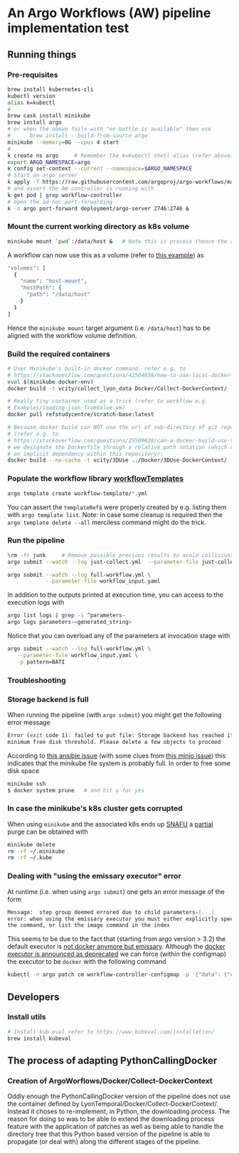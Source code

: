 # An Argo Workflows (AW) pipeline implementation test

## Running things

### Pre-requisites

```bash
brew install kubernetes-cli
kubectl version
alias k=kubectl
#
brew cask install minikube
brew install argo
# or when the above fails with "no bottle is available" then use
#      brew install --build-from-source argo
minikube --memory=8G --cpus 4 start
#
k create ns argo     # Remember the k=kubectl shell alias (refer above)
export ARGO_NAMESPACE=argo
k config set-context --current --namespace=$ARGO_NAMESPACE
# Start an argo server
k apply -f https://raw.githubusercontent.com/argoproj/argo-workflows/master/manifests/quick-start-postgres.yaml
# and assert the AW controller is running with
k get pod | grep workflow-controller
# open the ad-hoc port-forwarding
k -n argo port-forward deployment/argo-server 2746:2746 &
```

### Mount the current working directory as k8s volume

```bash
minikube mount `pwd`:/data/host &   # Note this is process (hence the ampersand)
```

A workflow can now use this as a volume (refer to 
[this example](https://minikube.sigs.k8s.io/docs/handbook/mount/)) as

```bash
"volumes": [
  {
    "name": "host-mount",
    "hostPath": {
      "path": "/data/host"
    }
  }
]
```

Hence the `minikube mount` target argument (i.e. `/data/host`) has to be
aligned with the workflow volume definition.

### Build the required containers

```bash
# User Minikube's built-in docker command, refer e.g. to
# https://stackoverflow.com/questions/42564058/how-to-use-local-docker-images-with-minikube
eval $(minikube docker-env)
docker build -t vcity/collect_lyon_data Docker/Collect-DockerContext/
```

```bash
# Really tiny container used as a trick (refer to workflow e.g. 
# Examples/loading-json-fromValue.ym)
docker pull refstudycentre/scratch-base:latest
```

```bash
# Because docker build can NOT use the url of sub-directory of git repository
# (refer e.g. to  
# https://stackoverflow.com/questions/25509828/can-a-docker-build-use-the-url-of-a-git-branch#27295336 )
# we designate the Dockerfile through a relative path notation (which creates
# an implicit dependency within this repository):
docker build --no-cache -t vcity/3DUse ../Docker/3DUse-DockerContext/
```

### Populate the workflow library [workflowTemplates](https://github.com/argoproj/argo-workflows/blob/release-3.2/docs/workflow-templates.md)

```bash
argo template create workflow-template/*.yml
```

You can assert the `templateRef`s were properly created by e.g. listing them
with `argo template list`. Note: in case some cleanup is required then
the `argo template delete --all` merciless command might do the trick.

### Run the pipeline

```bash
\rm -fr junk     # Remove possible previous results to avoid collisions 
argo submit --watch --log just-collect.yml  --parameter-file just-collect-input.yaml 
```

```bash
argo submit --watch --log full-workflow.yml \
            --parameter-file workflow_input.yaml
```

In addition to the outputs printed at execution time, you can access to
the execution logs with

```bash
argo list logs | grep -i ^parameters-
argo logs parameters-<generated_string>
```

Notice that you can overload any of the parameters at invocation stage with

```bash
argo submit --watch --log full-workflow.yml \
   --parameter-file workflow_input.yaml \
   -p pattern=BATI
```

### Troubleshooting

### Storage backend is full

When running the pipeline (with `argo submit`) you might get the following
error message

```bash
Error (exit code 1): failed to put file: Storage backend has reached its 
minimum free disk threshold. Please delete a few objects to proceed
```

According to
[this ansible issue](https://github.com/ansible/awx-operator/issues/609)
(with some clues from 
[this minio issue](https://github.com/minio/minio/issues/6795))
this indicates that the minikube file system is probably full. In order to free
some disk space

```bash
minikube ssh
$ docker system prune   # and hit y for yes
```

### In case the minikube's k8s cluster gets corrupted

When using `minikube` and the associated k8s ends up
[SNAFU](https://en.wikipedia.org/wiki/SNAFU)
a [partial](https://stackoverflow.com/questions/53871053/how-to-completely-purge-minikube-config-or-reset-ip-back-to-192-168-99-100)
purge can be obtained with

```bash
minikube delete
rm -rf ~/.minikube
rm -rf ~/.kube
```

### Dealing with "using the emissary executor" error

At runtime (i.e. when using `argo submit`) one gets an error message of the
form

```bash
Message:  step group deemed errored due to child parameters-[...] 
error: when using the emissary executor you must either explicitly specify
the command, or list the image command in the index
```

This seems to be due to the fact that (starting from argo version > 3.2) the
default executor is 
[not docker anymore but emissary](https://argoproj.github.io/argo-workflows/workflow-executors/#emissary-emissary).
Although the 
[docker executor is announced as deprecated](https://argoproj.github.io/argo-workflows/workflow-executors/#docker-docker)
we can force (within the configmap) the executor to be `docker` with the 
following command

```bash
kubectl -n argo patch cm workflow-controller-configmap -p '{"data": {"containerRuntimeExecutor": "docker"}}'
```

## Developers

### Install utils

```bash
# Install kub eval refer to https://www.kubeval.com/installation/
brew install kubeval
```

## The process of adapting PythonCallingDocker

### Creation of ArgoWorflows/Docker/Collect-DockerContext

Oddly enough the PythonCallingDocker version of the pipeline does not use the
container defined by LyonTemporal/Docker/Collect-DockerContext/. Instead it
choses to re-implement, in Python, the downloading process. The reason for
doing so was to be able to extend the downloading process feature with the
application of patches as well as being able to handle the directory tree
that this Python based version of the pipeline is able to propagate (or deal
with) along the different stages of the pipeline.
